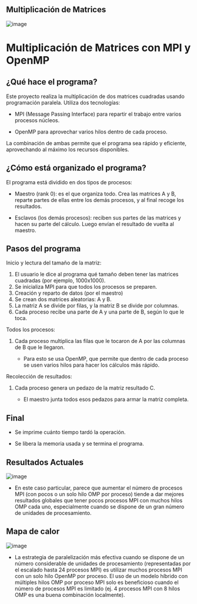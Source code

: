 ## Multiplicación de Matrices

![image](https://github.com/user-attachments/assets/39931cd0-8393-4ce7-bf8d-894a2bf9519a)


# Multiplicación de Matrices con MPI y OpenMP

## ¿Qué hace el programa?

Este proyecto realiza la multiplicación de dos matrices cuadradas usando programación paralela. Utiliza dos tecnologías:

- MPI (Message Passing Interface) para repartir el trabajo entre varios procesos núcleos.

- OpenMP para aprovechar varios hilos dentro de cada proceso.

La combinación de ambas permite que el programa sea rápido y eficiente, aprovechando al máximo los recursos disponibles.

## ¿Cómo está organizado el programa?

El programa está dividido en dos tipos de procesos:

- Maestro (rank 0): es el que organiza todo. Crea las matrices A y B, reparte partes de ellas entre los demás procesos, y al final recoge los resultados.

- Esclavos (los demás procesos): reciben sus partes de las matrices y hacen su parte del cálculo. Luego envían el resultado de vuelta al maestro.

## Pasos del programa

Inicio y lectura del tamaño de la matriz:

1. El usuario le dice al programa qué tamaño deben tener las matrices cuadradas (por ejemplo, 1000x1000).
2. Se inicializa MPI para que todos los procesos se preparen.
3. Creación y reparto de datos (por el maestro)
4. Se crean dos matrices aleatorias: A y B.
5. La matriz A se divide por filas, y la matriz B se divide por columnas.
6. Cada proceso recibe una parte de A y una parte de B, según lo que le toca.

Todos los procesos:

1. Cada proceso multiplica las filas que le tocaron de A por las columnas de B que le llegaron.

    - Para esto se usa OpenMP, que permite que dentro de cada proceso se usen varios hilos para hacer los cálculos más rápido.

Recolección de resultados:

1. Cada proceso genera un pedazo de la matriz resultado C.

    - El maestro junta todos esos pedazos para armar la matriz completa.

## Final

- Se imprime cuánto tiempo tardó la operación.

- Se libera la memoria usada y se termina el programa.

## Resultados Actuales

![image](https://github.com/user-attachments/assets/64b6433a-0322-4c57-9c72-99aaf0a9e99a)
- En este caso particular, parece que aumentar el número de procesos MPI (con pocos o un solo hilo OMP por proceso) tiende a dar mejores resultados globales que tener pocos procesos MPI con muchos hilos OMP cada uno, especialmente cuando se dispone de un gran número de unidades de procesamiento.

## Mapa de calor
![image](https://github.com/user-attachments/assets/35285c8b-0cb4-4bda-92d4-b9360c3469f7)
- La estrategia de paralelización más efectiva cuando se dispone de un número considerable de unidades de procesamiento (representadas por el escalado hasta 24 procesos MPI) es utilizar muchos procesos MPI con un solo hilo OpenMP por proceso.
El uso de un modelo híbrido con múltiples hilos OMP por proceso MPI solo es beneficioso cuando el número de procesos MPI es limitado (ej. 4 procesos MPI con 8 hilos OMP es una buena combinación localmente).
